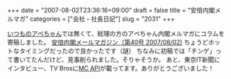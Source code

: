 +++
date = "2007-08-02T23:36:16+09:00"
draft = false
title = "安倍内閣メルマガ"
categories = ["会社・社長日記"]
slug = "2031"
+++

<a href="http://blog.hbkr.jp/?eid=1156" target="_blank">いつものアベちゃん</a>では無くて、総理の方のアベちゃん内閣メルマガにコラムを寄稿しました。
<a href="http://www.kantei.go.jp/jp/m-magazine/backnumber/2007/0802.html" target="_blank">安倍内閣メールマガジン（第40号 2007/08/02)</a>
ちょうどホットなタイミングだったので良かったです（謎）
ちなみに初稿では「チンゲ」って書いてたんだけど、見事削られました。そりゃそうか。
あと、東京IT新聞にインタビュー、TV Brosに<a href="http://mc-api.com" target="_blank">MC API</a>が載ってます。ありがとうございました！
